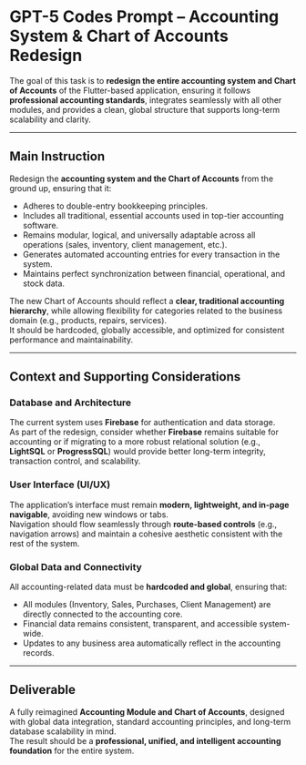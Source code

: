 # GPT-5 Codes Prompt – Accounting System & Chart of Accounts Redesign

The goal of this task is to **redesign the entire accounting system and Chart of Accounts** of the Flutter-based application, ensuring it follows **professional accounting standards**, integrates seamlessly with all other modules, and provides a clean, global structure that supports long-term scalability and clarity.

---

## Main Instruction
Redesign the **accounting system and the Chart of Accounts** from the ground up, ensuring that it:
- Adheres to double-entry bookkeeping principles.
- Includes all traditional, essential accounts used in top-tier accounting software.
- Remains modular, logical, and universally adaptable across all operations (sales, inventory, client management, etc.).
- Generates automated accounting entries for every transaction in the system.
- Maintains perfect synchronization between financial, operational, and stock data.

The new Chart of Accounts should reflect a **clear, traditional accounting hierarchy**, while allowing flexibility for categories related to the business domain (e.g., products, repairs, services).  
It should be hardcoded, globally accessible, and optimized for consistent performance and maintainability.

---

## Context and Supporting Considerations

### Database and Architecture
The current system uses **Firebase** for authentication and data storage.  
As part of the redesign, consider whether **Firebase** remains suitable for accounting or if migrating to a more robust relational solution (e.g., **LightSQL** or **ProgressSQL**) would provide better long-term integrity, transaction control, and scalability.

### User Interface (UI/UX)
The application’s interface must remain **modern, lightweight, and in-page navigable**, avoiding new windows or tabs.  
Navigation should flow seamlessly through **route-based controls** (e.g., navigation arrows) and maintain a cohesive aesthetic consistent with the rest of the system.

### Global Data and Connectivity
All accounting-related data must be **hardcoded and global**, ensuring that:
- All modules (Inventory, Sales, Purchases, Client Management) are directly connected to the accounting core.
- Financial data remains consistent, transparent, and accessible system-wide.
- Updates to any business area automatically reflect in the accounting records.

---

## Deliverable
A fully reimagined **Accounting Module and Chart of Accounts**, designed with global data integration, standard accounting principles, and long-term database scalability in mind.  
The result should be a **professional, unified, and intelligent accounting foundation** for the entire system.
